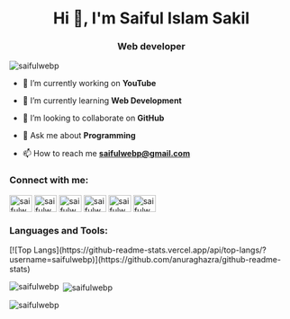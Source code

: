 <h1 align="center">Hi 👋, I'm Saiful Islam Sakil</h1>
<h3 align="center">Web developer</h3>

<p align="left"> <img src="https://komarev.com/ghpvc/?username=saifulwebp&label=Profile%20views&color=0e75b6&style=flat" alt="saifulwebp" /> </p>

- 🔭 I’m currently working on **YouTube**

- 🌱 I’m currently learning **Web Development**

- 👯 I’m looking to collaborate on **GitHub**

- 💬 Ask me about **Programming**

- 📫 How to reach me **saifulwebp@gmail.com**

<h3 align="left">Connect with me:</h3>
<p align="left">
<a href="https://twitter.com/saifulwebp" target="blank"><img align="center" src="https://raw.githubusercontent.com/rahuldkjain/github-profile-readme-generator/master/src/images/icons/Social/twitter.svg" alt="saifulwebp" height="30" width="40" /></a>
<a href="https://linkedin.com/in/saifulwebp" target="blank"><img align="center" src="https://raw.githubusercontent.com/rahuldkjain/github-profile-readme-generator/master/src/images/icons/Social/linked-in-alt.svg" alt="saifulwebp" height="30" width="40" /></a>
<a href="https://fb.com/saifulwebp" target="blank"><img align="center" src="https://raw.githubusercontent.com/rahuldkjain/github-profile-readme-generator/master/src/images/icons/Social/facebook.svg" alt="saifulwebp" height="30" width="40" /></a>
<a href="https://instagram.com/saifulwebp" target="blank"><img align="center" src="https://raw.githubusercontent.com/rahuldkjain/github-profile-readme-generator/master/src/images/icons/Social/instagram.svg" alt="saifulwebp" height="30" width="40" /></a>
<a href="https://dribbble.com/saifulwebp" target="blank"><img align="center" src="https://raw.githubusercontent.com/rahuldkjain/github-profile-readme-generator/master/src/images/icons/Social/dribbble.svg" alt="saifulwebp" height="30" width="40" /></a>
<a href="https://www.behance.net/saifulwebp" target="blank"><img align="center" src="https://raw.githubusercontent.com/rahuldkjain/github-profile-readme-generator/master/src/images/icons/Social/behance.svg" alt="saifulwebp" height="30" width="40" /></a>
</p>

<h3 align="left">Languages and Tools:</h3>
[![Top Langs](https://github-readme-stats.vercel.app/api/top-langs/?username=saifulwebp)](https://github.com/anuraghazra/github-readme-stats)

<p><img align="left" src="https://github-readme-stats.vercel.app/api/top-langs?username=saifulwebp&show_icons=true&locale=en&layout=compact" alt="saifulwebp" /></p>

<p>&nbsp;<img align="center" src="https://github-readme-stats.vercel.app/api?username=saifulwebp&show_icons=true&locale=en" alt="saifulwebp" /></p>

<p><img align="center" src="https://github-readme-streak-stats.herokuapp.com/?user=saifulwebp&" alt="saifulwebp" /></p>
